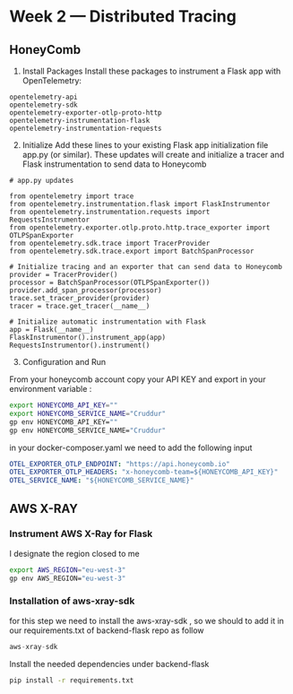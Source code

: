 # Week 2 — Distributed Tracing

## HoneyComb

1. Install Packages
Install these packages to instrument a Flask app with OpenTelemetry:

```
opentelemetry-api
opentelemetry-sdk
opentelemetry-exporter-otlp-proto-http
opentelemetry-instrumentation-flask
opentelemetry-instrumentation-requests

```
2. Initialize
Add these lines to your existing Flask app initialization file app.py (or similar). These updates will create and initialize a tracer and Flask instrumentation to send data to Honeycomb

```
# app.py updates
    
from opentelemetry import trace
from opentelemetry.instrumentation.flask import FlaskInstrumentor
from opentelemetry.instrumentation.requests import RequestsInstrumentor
from opentelemetry.exporter.otlp.proto.http.trace_exporter import OTLPSpanExporter
from opentelemetry.sdk.trace import TracerProvider
from opentelemetry.sdk.trace.export import BatchSpanProcessor

# Initialize tracing and an exporter that can send data to Honeycomb
provider = TracerProvider()
processor = BatchSpanProcessor(OTLPSpanExporter())
provider.add_span_processor(processor)
trace.set_tracer_provider(provider)
tracer = trace.get_tracer(__name__)

# Initialize automatic instrumentation with Flask
app = Flask(__name__)
FlaskInstrumentor().instrument_app(app)
RequestsInstrumentor().instrument()
```

3. Configuration and Run

From your honeycomb account copy your API KEY and export in your environment variable :

```sh
export HONEYCOMB_API_KEY=""
export HONEYCOMB_SERVICE_NAME="Cruddur"
gp env HONEYCOMB_API_KEY=""
gp env HONEYCOMB_SERVICE_NAME="Cruddur"
```

in your docker-composer.yaml  we need to add the following input 

```yml
OTEL_EXPORTER_OTLP_ENDPOINT: "https://api.honeycomb.io"
OTEL_EXPORTER_OTLP_HEADERS: "x-honeycomb-team=${HONEYCOMB_API_KEY}"
OTEL_SERVICE_NAME: "${HONEYCOMB_SERVICE_NAME}"
```

## AWS X-RAY

### Instrument AWS X-Ray for Flask

I designate the region closed to me 

```sh
export AWS_REGION="eu-west-3"
gp env AWS_REGION="eu-west-3"
```

### Installation of aws-xray-sdk

for this step we need to install the aws-xray-sdk , so we should to add it in our requirements.txt of backend-flask repo as follow

```py
aws-xray-sdk
```

Install the needed dependencies under backend-flask

```sh
pip install -r requirements.txt
```


